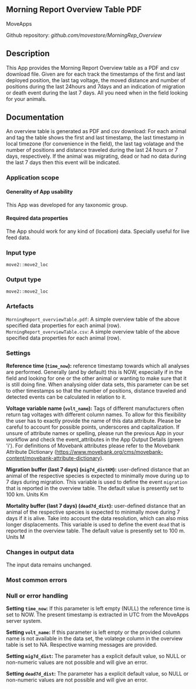 ## Morning Report Overview Table PDF
MoveApps

Github repository: *github.com/movestore/MorningRep_Overview*

## Description
This App provides the Morning Report Overview table as a PDF and csv download file. Given are for each track the timestamps of the first and last deployed position, the last tag voltage, the moved distance and number of positions during the last 24hours and 7days and an indication of migration or death event during the last 7 days. All you need when in the field looking for your animals. 

## Documentation
An overview table is generated as PDF and csv download: For each animal and tag the table shows the first and last timestamp, the last timestamp in local timezone (for convenience in the field), the last tag volatage and the number of positions and distance traveled during the last 24 hours or 7 days, respectively. If the animal was migrating, dead or had no data during the last 7 days then this event will be indicated.

### Application scope
#### Generality of App usability
This App was developed for any taxonomic group. 

#### Required data properties
The App should work for any kind of (location) data. Specially useful for live feed data.

### Input type
`move2::move2_loc`

### Output type
`move2::move2_loc`

### Artefacts
`MorningReport_overviewTable.pdf`: A simple overview table of the above specified data properties for each animal (row).
`MorningReport_overviewTable.csv`: A simple overview table of the above specified data properties for each animal (row).

### Settings 
**Reference time (`time_now`):** reference timestamp towards which all analyses are performed. Generally (and by default) this is NOW, especially if in the field and looking for one or the other animal or wanting to make sure that it is still doing fine. When analysing older data sets, this parameter can be set to other timestamps so that the number of positions, distance traveled and detected events can be calculated in relation to it.

**Voltage variable name (`volt_name`):** Tags of different manufacturers often return tag voltages with different column names. To allow for this flexibility the user has to exactly provide the name of this data attribute. Please be careful to account for possible points, underscores and capitalization. If unsure of attribute names or spelling, please run the previous App in your workflow and check the event_attributes in the App Output Details (green 'i'). For definitions of Movebank attributes please refer to the Movebank Attribute Dictionary (https://www.movebank.org/cms/movebank-content/movebank-attribute-dictionary). 

**Migration buffer (last 7 days) (`mig7d_distKM`):** user-defined distance that an animal of the respective species is expected to minimally move during up to 7 days during migration. This variable is used to define the event `migration` that is reported in the overview table. The default value is presently set to 100 km. Units Km

**Mortality buffer (last 7 days) (`dead7d_dist`):** user-defined distance that an animal of the respective species is expected to minimally move during 7 days if it is alive. Take into account the data resolution, which can also miss longer displacements. This variable is used to define the event `dead` that is reported in the overview table. The default value is presently set to 100 m. Units M

### Changes in output data
The input data remains unchanged.

### Most common errors

### Null or error handling
**Setting `time_now`:** If this parameter is left empty (NULL) the reference time is set to NOW. The present timestamp is extracted in UTC from the MoveApps server system.

**Setting `volt_name`:** If this parameter is left empty or the provided column name is not available in the data set, the volatege column in the overview table is set to NA. Respective warning messages are provided.

**Setting `mig7d_dist`:** The parameter has a explicit default value, so NULL or non-numeric values are not possible and will give an error.

**Setting `dead7d_dist`:** The parameter has a explicit default value, so NULL or non-numeric values are not possible and will give an error.